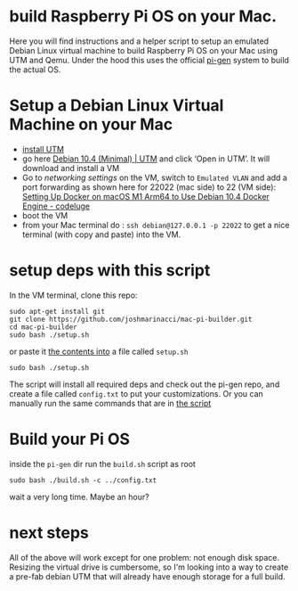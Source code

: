 # build Raspberry Pi OS on your Mac.

Here you will find instructions and a helper script to setup an emulated Debian Linux virtual machine to build Raspberry Pi OS on your Mac using UTM and Qemu.
Under the hood this uses the official [pi-gen](https://github.com/RPi-Distro/pi-gen) system to build the actual OS.

# Setup a Debian Linux Virtual Machine on your Mac

* [install UTM](https://mac.getutm.app) 
* go here [Debian 10.4 (Minimal) | UTM](https://mac.getutm.app/gallery/debian-10-4-minimal) and click ‘Open in UTM’. It will download and install a VM
* Go to *networking settings* on the VM, switch to `Emulated VLAN`  and add a port forwarding as shown here for 22022 (mac side) to 22 (VM side): [Setting Up Docker on macOS M1 Arm64 to Use Debian 10.4 Docker Engine - codeluge](https://www.codeluge.com/post/setting-up-docker-on-macos-m1-arm64-to-use-debian-10.4-docker-engine/)
* boot the VM
* from your Mac terminal do : `ssh debian@127.0.0.1 -p 22022` to get a nice terminal (with copy and paste) into the VM.

# setup deps with this script

In the VM terminal, clone this repo:

```shell
sudo apt-get install git
git clone https://github.com/joshmarinacci/mac-pi-builder.git
cd mac-pi-builder
sudo bash ./setup.sh
```

or paste it [the contents into](https://github.com/joshmarinacci/mac-pi-builder/blob/main/setup.sh) a file called `setup.sh`

```shell
sudo bash ./setup.sh
```

The script will install all required deps and check out the pi-gen repo, and create a file called `config.txt` to
put your customizations. Or you can manually run the same commands that are in [the script](https://github.com/joshmarinacci/mac-pi-builder/blob/main/setup.sh)

# Build your Pi OS 

inside the `pi-gen` dir run the `build.sh` script as root
```shell
sudo bash ./build.sh -c ../config.txt
```

wait a very long time. Maybe an hour?


# next steps

All of the above will work except for one problem: not enough disk space. 
Resizing the virtual drive is cumbersome, so I'm looking into a way to create a 
pre-fab debian UTM that will already have enough storage for a full build.



